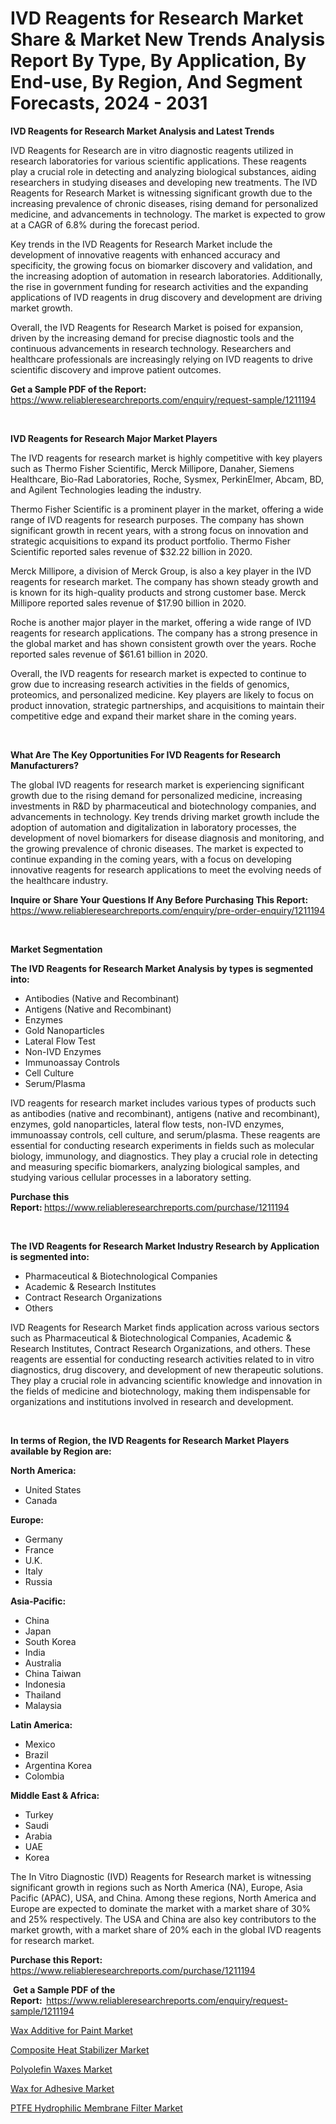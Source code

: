 <p><h1>IVD Reagents for Research Market Share & Market New Trends Analysis Report By Type, By Application, By End-use, By Region, And Segment Forecasts, 2024 - 2031</h1></p><p><strong>IVD Reagents for Research Market Analysis and Latest Trends</strong></p>
<p><p>IVD Reagents for Research are in vitro diagnostic reagents utilized in research laboratories for various scientific applications. These reagents play a crucial role in detecting and analyzing biological substances, aiding researchers in studying diseases and developing new treatments. The IVD Reagents for Research Market is witnessing significant growth due to the increasing prevalence of chronic diseases, rising demand for personalized medicine, and advancements in technology. The market is expected to grow at a CAGR of 6.8% during the forecast period.</p><p>Key trends in the IVD Reagents for Research Market include the development of innovative reagents with enhanced accuracy and specificity, the growing focus on biomarker discovery and validation, and the increasing adoption of automation in research laboratories. Additionally, the rise in government funding for research activities and the expanding applications of IVD reagents in drug discovery and development are driving market growth.</p><p>Overall, the IVD Reagents for Research Market is poised for expansion, driven by the increasing demand for precise diagnostic tools and the continuous advancements in research technology. Researchers and healthcare professionals are increasingly relying on IVD reagents to drive scientific discovery and improve patient outcomes.</p></p>
<p><strong>Get a Sample PDF of the Report:&nbsp;</strong> <a href="https://www.reliableresearchreports.com/enquiry/request-sample/1211194">https://www.reliableresearchreports.com/enquiry/request-sample/1211194</a></p>
<p>&nbsp;</p>
<p><strong>IVD Reagents for Research Major Market Players</strong></p>
<p><p>The IVD reagents for research market is highly competitive with key players such as Thermo Fisher Scientific, Merck Millipore, Danaher, Siemens Healthcare, Bio-Rad Laboratories, Roche, Sysmex, PerkinElmer, Abcam, BD, and Agilent Technologies leading the industry. </p><p>Thermo Fisher Scientific is a prominent player in the market, offering a wide range of IVD reagents for research purposes. The company has shown significant growth in recent years, with a strong focus on innovation and strategic acquisitions to expand its product portfolio. Thermo Fisher Scientific reported sales revenue of $32.22 billion in 2020.</p><p>Merck Millipore, a division of Merck Group, is also a key player in the IVD reagents for research market. The company has shown steady growth and is known for its high-quality products and strong customer base. Merck Millipore reported sales revenue of $17.90 billion in 2020.</p><p>Roche is another major player in the market, offering a wide range of IVD reagents for research applications. The company has a strong presence in the global market and has shown consistent growth over the years. Roche reported sales revenue of $61.61 billion in 2020.</p><p>Overall, the IVD reagents for research market is expected to continue to grow due to increasing research activities in the fields of genomics, proteomics, and personalized medicine. Key players are likely to focus on product innovation, strategic partnerships, and acquisitions to maintain their competitive edge and expand their market share in the coming years.</p></p>
<p>&nbsp;</p>
<p><strong>What Are The Key Opportunities For IVD Reagents for Research Manufacturers?</strong></p>
<p><p>The global IVD reagents for research market is experiencing significant growth due to the rising demand for personalized medicine, increasing investments in R&D by pharmaceutical and biotechnology companies, and advancements in technology. Key trends driving market growth include the adoption of automation and digitalization in laboratory processes, the development of novel biomarkers for disease diagnosis and monitoring, and the growing prevalence of chronic diseases. The market is expected to continue expanding in the coming years, with a focus on developing innovative reagents for research applications to meet the evolving needs of the healthcare industry.</p></p>
<p><strong>Inquire or Share Your Questions If Any Before Purchasing This Report:</strong> <a href="https://www.reliableresearchreports.com/enquiry/pre-order-enquiry/1211194">https://www.reliableresearchreports.com/enquiry/pre-order-enquiry/1211194</a></p>
<p>&nbsp;</p>
<p><strong>Market Segmentation</strong></p>
<p><strong>The IVD Reagents for Research Market Analysis by types is segmented into:</strong></p>
<p><ul><li>Antibodies (Native and Recombinant)</li><li>Antigens (Native and Recombinant)</li><li>Enzymes</li><li>Gold Nanoparticles</li><li>Lateral Flow Test</li><li>Non-IVD Enzymes</li><li>Immunoassay Controls</li><li>Cell Culture</li><li>Serum/Plasma</li></ul></p>
<p><p>IVD reagents for research market includes various types of products such as antibodies (native and recombinant), antigens (native and recombinant), enzymes, gold nanoparticles, lateral flow tests, non-IVD enzymes, immunoassay controls, cell culture, and serum/plasma. These reagents are essential for conducting research experiments in fields such as molecular biology, immunology, and diagnostics. They play a crucial role in detecting and measuring specific biomarkers, analyzing biological samples, and studying various cellular processes in a laboratory setting.</p></p>
<p><strong>Purchase this Report:&nbsp;</strong><a href="https://www.reliableresearchreports.com/purchase/1211194">https://www.reliableresearchreports.com/purchase/1211194</a></p>
<p>&nbsp;</p>
<p><strong>The IVD Reagents for Research Market Industry Research by Application is segmented into:</strong></p>
<p><ul><li>Pharmaceutical & Biotechnological Companies</li><li>Academic & Research Institutes</li><li>Contract Research Organizations</li><li>Others</li></ul></p>
<p><p>IVD Reagents for Research Market finds application across various sectors such as Pharmaceutical & Biotechnological Companies, Academic & Research Institutes, Contract Research Organizations, and others. These reagents are essential for conducting research activities related to in vitro diagnostics, drug discovery, and development of new therapeutic solutions. They play a crucial role in advancing scientific knowledge and innovation in the fields of medicine and biotechnology, making them indispensable for organizations and institutions involved in research and development.</p></p>
<p>&nbsp;</p>
<p><strong>In terms of Region, the IVD Reagents for Research Market Players available by Region are:</strong></p>
<p>
    <p> <strong> North America: </strong>
        <ul>
            <li>United States</li>
            <li>Canada</li>
        </ul>
        </p> 
    <p> <strong> Europe: </strong>
        <ul>
            <li>Germany</li>
            <li>France</li>
            <li>U.K.</li>
            <li>Italy</li>
            <li>Russia</li>
        </ul>
        </p> 
    <p> <strong> Asia-Pacific: </strong>
        <ul>
            <li>China</li>
            <li>Japan</li>
            <li>South Korea</li>
            <li>India</li>
            <li>Australia</li>
            <li>China Taiwan</li>
            <li>Indonesia</li>
            <li>Thailand</li>
            <li>Malaysia</li>
        </ul>
        </p> 
    <p> <strong> Latin America: </strong>
        <ul>
            <li>Mexico</li>
            <li>Brazil</li>
            <li>Argentina Korea</li>
            <li>Colombia</li>
        </ul>
        </p> 
    <p> <strong> Middle East & Africa: </strong>
        <ul>
            <li>Turkey</li>
            <li>Saudi</li>
            <li>Arabia</li>
            <li>UAE</li>
            <li>Korea</li>
        </ul>
    </p>
    </p>
<p><p>The In Vitro Diagnostic (IVD) Reagents for Research market is witnessing significant growth in regions such as North America (NA), Europe, Asia Pacific (APAC), USA, and China. Among these regions, North America and Europe are expected to dominate the market with a market share of 30% and 25% respectively. The USA and China are also key contributors to the market growth, with a market share of 20% each in the global IVD reagents for research market.</p></p>
<p><strong>Purchase this Report: </strong><a href="https://www.reliableresearchreports.com/purchase/1211194">https://www.reliableresearchreports.com/purchase/1211194</a></p>
<p>&nbsp;<strong>Get a Sample PDF of the Report:&nbsp;&nbsp;</strong><a href="https://www.reliableresearchreports.com/enquiry/request-sample/1211194">https://www.reliableresearchreports.com/enquiry/request-sample/1211194</a></p>
<p><strong></strong></p>
<p><p><a href="https://medium.com/p/511d4c419474/edit">Wax Additive for Paint Market</a></p><p><a href="https://medium.com/p/bd0d46b918f3/edit">Composite Heat Stabilizer Market</a></p><p><a href="https://medium.com/p/bb54d0265dc4/edit">Polyolefin Waxes Market</a></p><p><a href="https://medium.com/p/d483eb214176/edit">Wax for Adhesive Market</a></p><p><a href="https://medium.com/p/c269b4db2794/edit">PTFE Hydrophilic Membrane Filter Market</a></p></p>